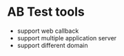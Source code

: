 # AB Test tools

- support web callback
- support multiple application server
- support different domain

